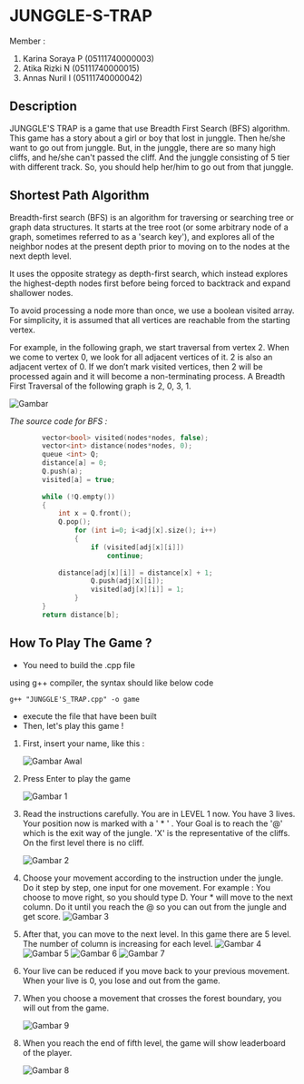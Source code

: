 # JUNGGLE-S-TRAP

Member :
1. Karina Soraya P	(05111740000003)
2. Atika Rizki N	(05111740000015)
3. Annas Nuril I	(05111740000042)

## Description

JUNGGLE'S TRAP is a game that use Breadth First Search (BFS) algorithm. This game has a story about a girl or boy that lost in junggle. Then he/she want to go out from junggle. But, in the junggle, there are so many high cliffs, and he/she can't passed the cliff. And the junggle consisting of 5 tier with different track. So, you should help her/him to go out from that junggle.

## Shortest Path Algorithm

Breadth-first search (BFS) is an algorithm for traversing or searching tree or graph data structures. It starts at the tree root (or some arbitrary node of a graph, sometimes referred to as a 'search key'), and explores all of the neighbor nodes at the present depth prior to moving on to the nodes at the next depth level.

It uses the opposite strategy as depth-first search, which instead explores the highest-depth nodes first before being forced to backtrack and expand shallower nodes.

To avoid processing a node more than once, we use a boolean visited array. For simplicity, it is assumed that all vertices are reachable from the starting vertex.

For example, in the following graph, we start traversal from vertex 2. When we come to vertex 0, we look for all adjacent vertices of it. 2 is also an adjacent vertex of 0. If we don’t mark visited vertices, then 2 will be processed again and it will become a non-terminating process. A Breadth First Traversal of the following graph is 2, 0, 3, 1.

![Gambar](https://cdncontribute.geeksforgeeks.org/wp-content/uploads/bfs-5.png)

*The source code for BFS :*
```cpp
        vector<bool> visited(nodes*nodes, false);
        vector<int> distance(nodes*nodes, 0);
        queue <int> Q;
        distance[a] = 0;
        Q.push(a);
        visited[a] = true;
        
        while (!Q.empty())
        {
            int x = Q.front();
            Q.pop();
            	for (int i=0; i<adj[x].size(); i++)
            	{
                	if (visited[adj[x][i]])
                    	continue;
                	
			distance[adj[x][i]] = distance[x] + 1;
                	Q.push(adj[x][i]);
                	visited[adj[x][i]] = 1;
            	}
        }
        return distance[b];
```
## How To Play The Game ?

* You need to build the .cpp file

using g++ compiler, the syntax should like below code
```shell
g++ "JUNGGLE'S_TRAP.cpp" -o game
```

* execute the file that have been built
* Then, let's play this game !
1. First, insert your name, like this :

	![Gambar Awal](/Image/0.PNG)

2. Press Enter to play the game
	
	![Gambar 1](/Image/1.PNG)
	
3. Read the instructions carefully. You are in LEVEL 1 now. You have 3 lives. Your position now is marked with a ' * ' . Your Goal is to reach the '@' which is the exit way of the jungle. 'X' is the representative of the cliffs. On the first level there is no cliff.

	![Gambar 2](/Image/2.PNG)

4. Choose your movement according to the instruction under the jungle. Do it step by step, one input for one movement.
   For example : You choose to move right, so you should type D. Your * will move to the next column.
   Do it until you reach the @ so you can out from the jungle and get score. 
	![Gambar 3](/Image/3.PNG)

5. After that, you can move to the next level. In this game there are 5 level. The number of column is increasing for each level.
	![Gambar 4](/Image/4.PNG)
	![Gambar 5](/Image/5.PNG)
	![Gambar 6](/Image/6.PNG)
	![Gambar 7](/Image/7.PNG)
6. Your live can be reduced if you move back to your previous movement. When your live is 0, you lose and out from the game.
7. When you choose a movement that crosses the forest boundary, you will out from the game.

	![Gambar 9](/Image/9.PNG)
	
8. When you reach the end of fifth level, the game will show leaderboard of the player.

	![Gambar 8](/Image/8.PNG)

